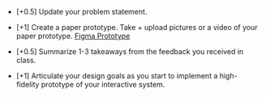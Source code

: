 - [+0.5] Update your problem statement. 

- [+1] Create a paper prototype. Take + upload pictures or a video of your paper prototype.
[Figma Prototype](https://www.figma.com/proto/kGQS7KU01GcNaxs7sVkj7t/CS-239-Figma-Wireframe?node-id=402-157&t=X1BBUhslb7RLZC3o-1)

- [+0.5] Summarize 1-3 takeaways from the feedback you received in class. 

- [+1] Articulate your design goals as you start to implement a high-fidelity prototype of your interactive system.
